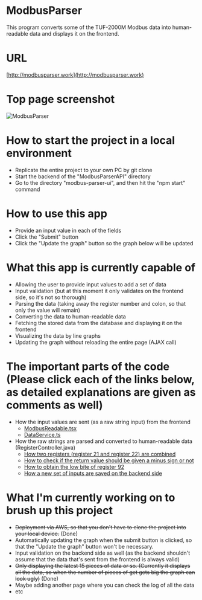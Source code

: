 # ModbusParser
This program converts some of the TUF-2000M Modbus data into human-readable data and displays it on the frontend.

# URL
[http://modbusparser.work](http://modbusparser.work)

# Top page screenshot
![ModbusParser](https://user-images.githubusercontent.com/37083992/105675170-58825d80-5ef1-11eb-9c87-462b83140d0c.png)

# How to start the project in a local environment
* Replicate the entire project to your own PC by git clone
* Start the backend of the "ModbusParserAPI" directory 
* Go to the directory "modbus-parser-ui", and then hit the "npm start" command

# How to use this app
* Provide an input value in each of the fields
* Click the "Submit" button
* Click the "Update the graph" button so the graph below will be updated 

# What this app is currently capable of
* Allowing the user to provide input values to add a set of data 
* Input validation (but at this moment it only validates on the frontend side, so it's not so thorough)
* Parsing the data (taking away the register number and colon, so that only the value will remain) 
* Converting the data to human-readable data
* Fetching the stored data from the database and displaying it on the frontend
* Visualizing the data by line graphs 
* Updating the graph without reloading the entire page (AJAX call) 

# The important parts of the code (Please click each of the links below, as detailed explanations are given as comments as well) 
* How the input values are sent (as a raw string input) from the frontend
  * [ModbusReadable.tsx](https://github.com/Shinichi1125/ModbusParser/blob/master/modbus-parser-ui/src/components/ModbusReadable.tsx#L86-L99)
  * [DataService.ts](https://github.com/Shinichi1125/ModbusParser/blob/master/modbus-parser-ui/src/api/DataService.ts#L28-L46) 
* How the raw strings are parsed and converted to human-readable data (RegisterController.java)
  * [How two registers (register 21 and register 22) are combined](https://github.com/Shinichi1125/ModbusParser/blob/master/ModbusParserAPI/src/main/java/com/modbusparser/controllers/RegisterController.java#L35-L47)
  * [How to check if the return value should be given a minus sign or not](https://github.com/Shinichi1125/ModbusParser/blob/master/ModbusParserAPI/src/main/java/com/modbusparser/controllers/RegisterController.java#L49-L76)
  * [How to obtain the low bite of register 92](https://github.com/Shinichi1125/ModbusParser/blob/master/ModbusParserAPI/src/main/java/com/modbusparser/controllers/RegisterController.java#L78-L91)
  * [How a new set of inputs are saved on the backend side](https://github.com/Shinichi1125/ModbusParser/blob/master/ModbusParserAPI/src/main/java/com/modbusparser/controllers/RegisterController.java#L143-L169)

# What I'm currently working on to brush up this project 
* ~~Deployment via AWS, so that you don't have to clone the project into your local device.~~ (Done)
* Automatically updating the graph when the submit button is clicked, so that the "Update the graph" button won't be necessary. 
* Input validation on the backend side as well (as the backend shouldn't assume that the data that's sent from the frontend is always valid) 
* ~~Only displaying the latest 15 pieces of data or so. (Currently it displays all the data, so when the number of pieces of get gets big the graph can look ugly)~~ (Done)
* Maybe adding another page where you can check the log of all the data
* etc 

